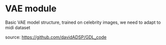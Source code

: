 # VAE module

Basic VAE model structure, trained on celebrity images, we need to adapt to midi dataset

source: https://github.com/davidADSP/GDL_code

